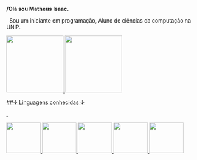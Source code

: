 **/Olá sou Matheus Isaac.** 

&nbsp;
Sou um iniciante em programação, Aluno de ciências da computação na UNIP.

<div>
  <a href="https://github.com/C4nisAku">
  <img height="150em" src="https://github-readme-stats.vercel.app/api?username=C4nisAku&show_icons=true&theme=chartreuse-dark&include_all_commits=true&count_private=true"/>
  <img height="150em" src="https://github-readme-stats.vercel.app/api/top-langs/?username=C4nisAku&layout=compact&langs_count=7&theme=chartreuse-dark"/>
</div>
  
  ##↓ Linguagens conhecidas ↓ 
  
&nbsp;
<div>    
<img aling= center height = "80" width = "90" src="https://cdn.jsdelivr.net/gh/devicons/devicon/icons/python/python-original-wordmark.svg" />
<img aling= center height = "80" width = "90" src="https://cdn.jsdelivr.net/gh/devicons/devicon/icons/java/java-original-wordmark.svg" />
<img aling= center height = "80" width = "90" src="https://cdn.jsdelivr.net/gh/devicons/devicon/icons/mysql/mysql-original-wordmark.svg" />
<img aling= center height = "80" width = "90" src="https://cdn.jsdelivr.net/gh/devicons/devicon/icons/html5/html5-original-wordmark.svg" />
<img aling= center height = "80" width = "90" src="https://cdn.jsdelivr.net/gh/devicons/devicon/icons/css3/css3-original-wordmark.svg" />
</div>
